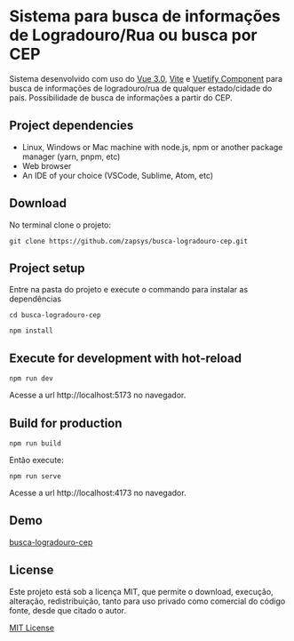 # Sistema para busca de informações de Logradouro/Rua ou busca por CEP
Sistema desenvolvido com uso do [Vue 3.0](https://vuejs.org/guide/introduction.html), [Vite](https://vitejs.dev/) e [Vuetify Component](https://vuetifyjs.com/en/getting-started/) para busca de informações de logradouro/rua de qualquer estado/cidade do país.
Possibilidade de busca de informações a partir do CEP.

## Project dependencies
- Linux, Windows or Mac machine with node.js, npm or another package manager (yarn, pnpm, etc)
- Web browser
- An IDE of your choice (VSCode, Sublime, Atom, etc)

## Download
No terminal clone o projeto:
```
git clone https://github.com/zapsys/busca-logradouro-cep.git
```

## Project setup
Entre na pasta do projeto e execute o commando para instalar as dependências
```
cd busca-logradouro-cep
```
```
npm install
```

## Execute for development with hot-reload
```
npm run dev
```
Acesse a url http://localhost:5173 no navegador.

## Build for production
```
npm run build
```
Então execute:
```
npm run serve
```

Acesse a url http://localhost:4173 no navegador.

## Demo
[busca-logradouro-cep](https://busca-logradouro-cep.onrender.com/)

## License
Este projeto está sob a licença MIT, que permite o download, execução, alteração, redistribuição, tanto para uso privado como comercial do código fonte, desde que citado o autor. 

[MIT License](LICENSE.md)
